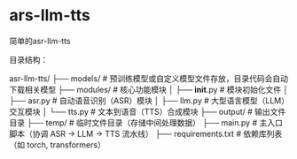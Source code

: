# ars-llm-tts
简单的asr-llm-tts

目录结构：

asr-llm-tts/
├── models/                 # 预训练模型或自定义模型文件存放，目录代码会自动下载相关模型
├── modules/                # 核心功能模块
│   ├── __init__.py         # 模块初始化文件
│   ├── asr.py              # 自动语音识别（ASR）模块
│   ├── llm.py              # 大型语言模型（LLM）交互模块
│   └── tts.py              # 文本到语音（TTS）合成模块
├── output/                 # 输出文件目录
├── temp/                   # 临时文件目录（存储中间处理数据）
├── main.py                 # 主入口脚本（协调 ASR → LLM → TTS 流水线）
├── requirements.txt        # 依赖库列表（如 torch, transformers）
